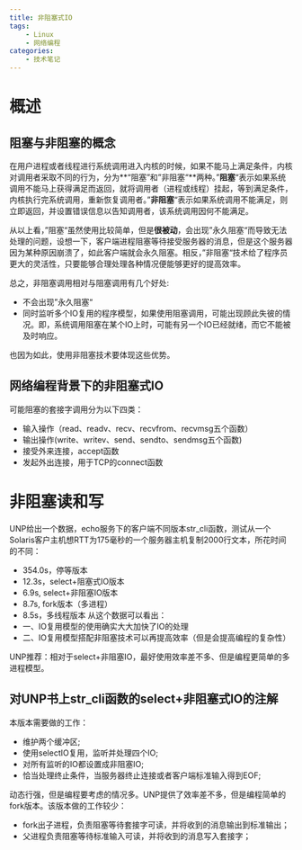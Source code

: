 ```yaml
---
title: 非阻塞式IO
tags:
    - Linux
    - 网络编程
categories:
    - 技术笔记
---
```


# 概述

## 阻塞与非阻塞的概念
在用户进程或者线程进行系统调用进入内核的时候，如果不能马上满足条件，内核对调用者采取不同的行为，分为**“阻塞”和”非阻塞“**两种。”**阻塞**“表示如果系统调用不能马上获得满足而返回，就将调用者（进程或线程）挂起，等到满足条件，内核执行完系统调用，重新恢复调用者。”**非阻塞**“表示如果系统调用不能满足，则立即返回，并设置错误信息以告知调用者，该系统调用因何不能满足。

从以上看，”阻塞“虽然使用比较简单，但是**很被动**，会出现”永久阻塞“而导致无法处理的问题，设想一下，客户端进程阻塞等待接受服务器的消息，但是这个服务器因为某种原因崩溃了，如此客户端就会永久阻塞。相反，”非阻塞“技术给了程序员更大的灵活性，只要能够合理处理各种情况便能够更好的提高效率。

总之，非阻塞调用相对与阻塞调用有几个好处:
- 不会出现”永久阻塞“
- 同时监听多个IO复用的程序模型，如果使用阻塞调用，可能出现顾此失彼的情况。即，系统调用阻塞在某个IO上时，可能有另一个IO已经就绪，而它不能被及时响应。

也因为如此，使用非阻塞技术要体现这些优势。

## 网络编程背景下的非阻塞式IO
可能阻塞的套接字调用分为以下四类：
- 输入操作（read、readv、recv、recvfrom、recvmsg五个函数）
- 输出操作(write、writev、send、sendto、sendmsg五个函数)
- 接受外来连接，accept函数
- 发起外出连接，用于TCP的connect函数

# 非阻塞读和写
UNP给出一个数据，echo服务下的客户端不同版本str_cli函数，测试从一个Solaris客户主机想RTT为175毫秒的一个服务器主机复制2000行文本，所花时间的不同：
- 354.0s，停等版本
- 12.3s，select+阻塞式IO版本
- 6.9s, select+非阻塞IO版本
- 8.7s, fork版本（多进程）
- 8.5s，多线程版本
从这个数据可以看出：
- 一、IO复用模型的使用确实大大加快了IO的处理
- 二、IO复用模型搭配非阻塞技术可以再提高效率（但是会提高编程的复杂性）

UNP推荐：相对于select+非阻塞IO，最好使用效率差不多、但是编程更简单的多进程模型。

## 对UNP书上str_cli函数的select+非阻塞式IO的注解
本版本需要做的工作：
- 维护两个缓冲区;
- 使用selectIO复用，监听并处理四个IO;
- 对所有监听的IO都设置成非阻塞IO;
- 恰当处理终止条件，当服务器终止连接或者客户端标准输入得到EOF;

动态行强，但是编程要考虑的情况多。UNP提供了效率差不多，但是编程简单的fork版本。该版本做的工作较少：
- fork出子进程，负责阻塞等待套接字可读，并将收到的消息输出到标准输出；
- 父进程负责阻塞等待标准输入可读，并将收到的消息写入套接字；
